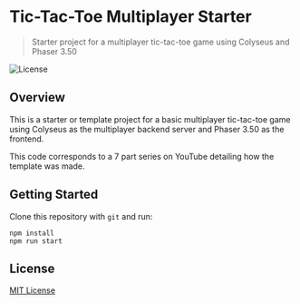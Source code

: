# Tic-Tac-Toe Multiplayer Starter
> Starter project for a multiplayer tic-tac-toe game using Colyseus and Phaser 3.50

![License](https://img.shields.io/badge/license-MIT-green)

## Overview

This is a starter or template project for a basic multiplayer tic-tac-toe game using Colyseus as the multiplayer backend server and Phaser 3.50 as the frontend.

This code corresponds to a 7 part series on YouTube detailing how the template was made.

## Getting Started

Clone this repository with `git` and run:

```
npm install
npm run start
```

## License

[MIT License](https://github.com/ourcade/phaser3-typescript-parcel-template/blob/master/LICENSE)
